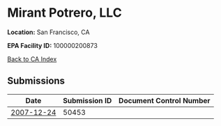 # Mirant Potrero, LLC

**Location:** San Francisco, CA

**EPA Facility ID:** 100000200873

[Back to CA Index](../../index.md)

## Submissions

| Date | Submission ID | Document Control Number |
|------|--------------|-------------------------|
| [2007-12-24](submissions/50453.md) | 50453 |  |
